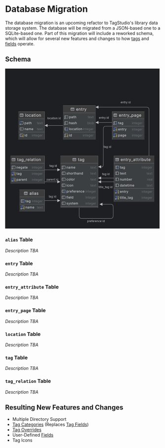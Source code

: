 # Database Migration

The database migration is an upcoming refactor to TagStudio's library data storage system. The database will be migrated from a JSON-based one to a SQLite-based one. Part of this migration will include a reworked schema, which will allow for several new features and changes to how [tags](/doc/library/tag.md) and [fields](/doc/library/field.md) operate.

## Schema

<img src="../assets/db_schema.png" alt="Database Schema" width="500">

### `alias` Table

_Description TBA_

### `entry` Table

_Description TBA_

### `entry_attribute` Table

_Description TBA_

### `entry_page` Table

_Description TBA_

### `location` Table

_Description TBA_

### `tag` Table

_Description TBA_

### `tag_relation` Table

_Description TBA_

## Resulting New Features and Changes

- Multiple Directory Support
- [Tag Categories](/doc/library/tag_categories.md) (Replaces [Tag Fields](/doc/library/field.md#tag_box))
- [Tag Overrides](/doc/library/tag_overrides.md)
- User-Defined [Fields](/doc/library/field.md)
- Tag Icons

